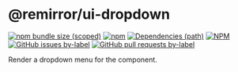 # @remirror/ui-dropdown

[![npm bundle size (scoped)](https://img.shields.io/bundlephobia/minzip/@remirror/ui-dropdown.svg?style=for-the-badge)](https://bundlephobia.com/result?p=@remirror/ui-dropdown) [![npm](https://img.shields.io/npm/dm/@remirror/ui-dropdown.svg?style=for-the-badge&logo=npm)](https://www.npmjs.com/package/@remirror/ui-dropdown) [![Dependencies (path)](https://img.shields.io/david/ifiokjr/remirror.svg?logo=npm&path=@remirror%2Fui-dropdown&style=for-the-badge)](https://github.com/ifiokjr/remirror/blob/master/@remirror/ui-dropdown/package.json) [![NPM](https://img.shields.io/npm/l/@remirror/ui-dropdown.svg?style=for-the-badge)](https://github.com/ifiokjr/remirror/blob/master/LICENSE) [![GitHub issues by-label](https://img.shields.io/github/issues/ifiokjr/remirror/@remirror/ui-dropdown.svg?label=Open%20Issues&logo=github&style=for-the-badge)](https://github.com/ifiokjr/remirror/issues?utf8=%E2%9C%93&q=is%3Aissue+is%3Aopen+sort%3Aupdated-desc+label%3A%40remirror%2Fui-dropdown) [![GitHub pull requests by-label](https://img.shields.io/github/issues-pr/ifiokjr/remirror/@remirror/ui-dropdown.svg?label=Open%20Pull%20Requests&logo=github&style=for-the-badge)](https://github.com/ifiokjr/remirror/pulls?utf8=%E2%9C%93&q=is%3Apr+is%3Aopen+sort%3Aupdated-desc+label%3A%40remirror%2Fui-dropdown)

Render a dropdown menu for the component.
